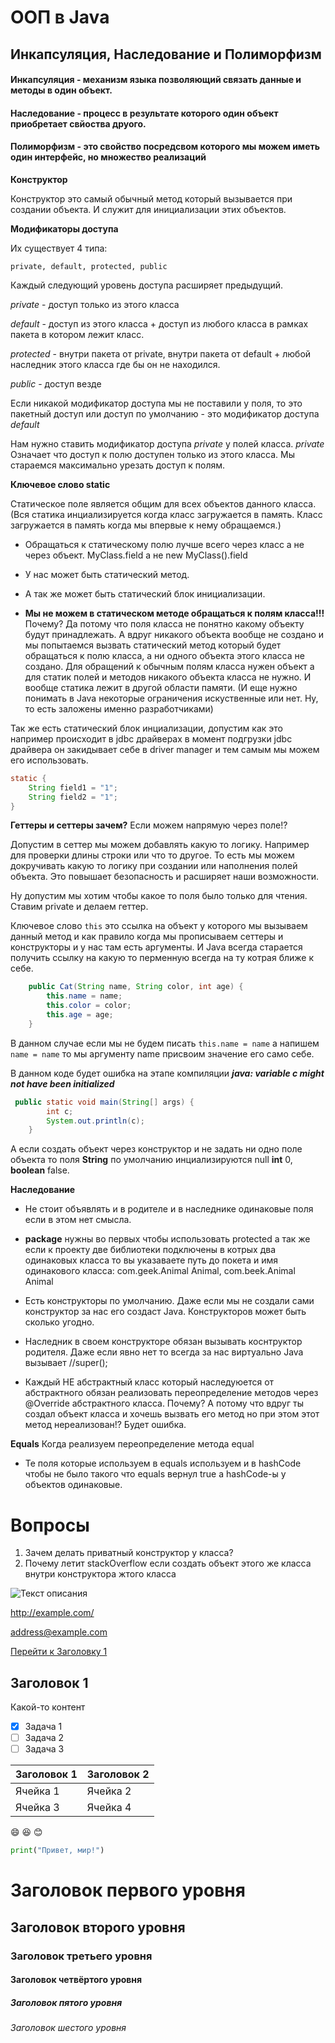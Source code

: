 # ООП в Java

## Инкапсуляция, Наследование и Полиморфизм

#### Инкапсуляция - механизм языка позволяющий связать данные и методы в один объект.

#### Наследование - процесс в результате которого один объект приобретает свйоства друого. 

#### Полиморфизм - это свойство посредсвом которого мы можем иметь один интерфейс, но множество реализаций

**Конструктор**

Конструктор это самый обычный метод который вызывается при создании объекта. И служит для инициализации этих объектов.

**Модификаторы доступа**

Их существует 4 типа:

    private, default, protected, public
Каждый следующий уровень доступа расширяет предыдущий.

*private* - доступ только из этого класса

*default* - доступ  из этого класса + доступ из любого класса в рамках пакета в котором лежит класс.

*protected* - внутри пакета от private, внутри пакета от default + любой наследник этого класса где бы он не находился.

*public* - доступ везде


Если никакой модификатор доступа мы не поставили у поля, то это пакетный доступ или доступ по умолчанию - 
это модификатор доступа *default*

Нам нужно ставить модификатор доступа *private* у полей класса. *private* Означает что доступ к полю доступен только из этого класса.
Мы стараемся максимально урезать доступ к полям.


**Ключевое слово static**

Статическое поле является общим для всех объектов данного класса.
(Вся статика инциализируется когда класс загружается в память. Класс загружается в память когда мы впервые к нему 
обращаемся.)

* Обращаться к статическому полю лучше всего через класс а не через объект. MyClass.field а не new MyClass().field

* У нас может быть статический метод.

* А так же может быть статический блок инициализации.

* **Мы не можем в статическом методе обращаться к полям класса!!!** Почему? Да потому что поля класса не понятно какому объекту
будут принадлежать. А вдруг никакого объекта вообще не создано и мы попытаемся вызвать статический метод 
который будет обращаться к полю класса, а ни одного объекта этого класса не создано. Для обращений к обычным полям класса нужен объект
а для статик полей и методов никакого объекта класса не нужно.
И вообще статика лежит в другой области памяти.  (И еще нужно понимать в Java некоторые ограничения искуственные
или нет. Ну, то есть заложены именно разработчиками)

Так же есть статический блок инциализации, допустим как это например происходит в jdbc драйверах в момент подгрузки jdbc
драйвера он закидывает себе в driver manager и тем самым мы можем его использовать.

```java
static {
    String field1 = "1";
    String field2 = "1";
}
```

**Геттеры и сеттеры зачем?** Если можем напрямую через поле!? 

Допустим в сеттер мы можем добавлять какую то логику. Например для проверки длины строки или что то другое.
То есть мы можем докручивать какую то логику при создании или наполнения полей объекта. 
Это повышает безопасность и расширяет наши возможности.

Ну допустим мы хотим чтобы какое то поля было только для чтения. Ставим private и делаем геттер. 

Ключевое слово
`this` это ссылка на объект у которого мы вызываем данный метод и как правило когда мы прописываем сеттеры и конструкторы и у нас
там есть аргументы. И Java всегда старается получить ссылку на какую то перменную всегда на ту котрая ближе к себе.

```java
    public Cat(String name, String color, int age) {
        this.name = name;
        this.color = color;
        this.age = age;
    }
```

В данном случае если мы не будем писать `this.name = name` а напишем `name = name` то мы аргументу name присвоим значение его само себе.


В данном коде будет ошибка на этапе компиляции _**java: variable c might not have been initialized**_
```java
 public static void main(String[] args) {
        int c;
        System.out.println(c);
    }
```

А если создать объект через конструктор и не задать ни одно поле объекта то поля **String** по умолчанию инциализируются null
**int** 0, **boolean** false.

**Наследование**

* Не стоит объявлять и в родителе и в наследнике одинаковые поля если в этом нет смысла.
* **package**  нужны во первых чтобы использовать protected а так же если к проекту две библиотеки подключены
в котрых два одинаковых класса то вы указаваете путь до покета и имя одинакового класса: com.geek.Animal Animal, com.beek.Animal Animal

* Есть конструкторы по умолчанию. Даже если мы не создали сами конструктор за нас его создаст Java. Конструкторов может быть сколько угодно.
* Наследник в своем конструкторе обязан вызывать коснтруктор родителя. Даже если явно нет то всегда за нас виртуально Java вызывает //super();
* Каждый НЕ абстрактный класс который наследуюется от абстрактного обязан реализовать переопределение методов через @Override абстрактного класса. Почему?
А потому что вдруг ты создал объект класса и хочешь вызвать его метод но при этом этот метод нереализован!? Будет ошибка.


**Equals**
Когда реализуем переопределение метода equal 

* Те поля которые используем в equals используем и в hashCode чтобы не было такого что equals вернул true а hashCode-ы 
у объектов одинаковые.

# Вопросы

1) Зачем делать приватный конструктор у класса? 
2) Почему летит stackOverflow если создать объект этого же класса внутри конструктора жтого класса



![Текст описания](https://www.example.com/image.jpg)


<http://example.com/>

<address@example.com>

[Перейти к Заголовку 1](#title1)

## <a id="title1">Заголовок 1</a>
Какой-то контент

- [x] Задача 1
- [ ] Задача 2
- [ ] Задача 3

| Заголовок 1 | Заголовок 2 |
| ----------- | ----------- |
| Ячейка 1    | Ячейка 2   |
| Ячейка 3    | Ячейка 4   |


:smile:
:laughing:
:blush:

```python
print("Привет, мир!")
```

# Заголовок первого уровня
## Заголовок второго уровня
### Заголовок третьего уровня
#### Заголовок четвёртого уровня
##### Заголовок пятого уровня
###### Заголовок шестого уровня